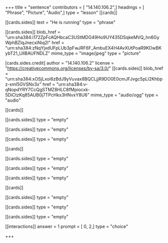 +++
title = "sentence"
contributors = [ "14.140.106.2",]
headings = [ "Phrase", "Picture", "Audio",]
type = "lesson"
[[cards]]

[[cards.sides]]
text = "He is running"
type = "phrase"

[[cards.sides]]
blob_href = "urn:sha384:i172ZpFcAQHbcaC3UStMDG49Ho9UY435DSqkeMVQ_hn6GyWphBZlqJnecxiNiq2l"
href = "urn:sha384:zNqYjxdUFpLUb3pFwJRF6F_AmbuEX4H4AvXUtPoaR9KOwBKybT21_UllBAUFNDLZ"
mime_type = "image/jpeg"
type = "picture"

[cards.sides.credit]
author = "14.140.106.2"
license = "https://creativecommons.org/licenses/by-sa/3.0/"
[[cards.sides]]
blob_href = "urn:sha384:xOSjLxoi6zBdJ9yVuvax8BQCLjjR9DO0E0cmJFJvgc5pLl2Khbpz-xml5GVSNx3x"
href = "urn:sha384:v-qNopdYRY7CcQgSTMZ8HLC8fMpiocxk-5DiCtzKq85AUB0j7TPcHkx3HNvxY8U6"
mime_type = "audio/ogg"
type = "audio"

[[cards]]

[[cards.sides]]
type = "empty"

[[cards.sides]]
type = "empty"

[[cards.sides]]
type = "empty"

[[cards]]

[[cards.sides]]
type = "empty"

[[cards.sides]]
type = "empty"

[[cards.sides]]
type = "empty"

[[cards]]

[[cards.sides]]
type = "empty"

[[cards.sides]]
type = "empty"

[[cards.sides]]
type = "empty"

[[interactions]]
answer = 1
prompt = [ 0, 2,]
type = "choice"

+++
